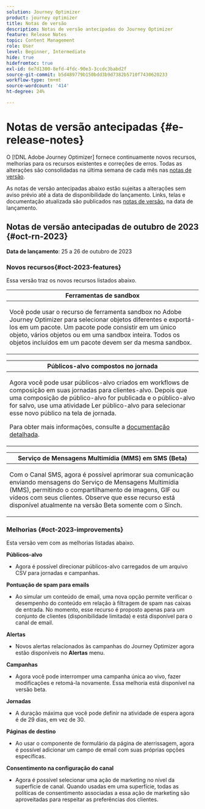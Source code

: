 ```yaml
---
solution: Journey Optimizer
product: journey optimizer
title: Notas de versão
description: Notas de versão antecipadas do Journey Optimizer
feature: Release Notes
topic: Content Management
role: User
level: Beginner, Intermediate
hide: true
hidefromtoc: true
exl-id: 6e7d1300-8efd-4fdc-90e3-3ccdc3babd2f
source-git-commit: b5d489779b150bdd3b9d7382b5710f7430620233
workflow-type: tm+mt
source-wordcount: '414'
ht-degree: 24%

---
```


# Notas de versão antecipadas {#e-release-notes}

O [!DNL Adobe Journey Optimizer] fornece continuamente novos recursos, melhorias para os recursos existentes e correções de erros. Todas as alterações são consolidadas na última semana de cada mês nas [notas de versão](release-notes.md).

As notas de versão antecipadas abaixo estão sujeitas a alterações sem aviso prévio até a data de disponibilidade do lançamento. Links, telas e documentação atualizada são publicados nas [notas de versão](release-notes.md), na data de lançamento.

## Notas de versão antecipadas de outubro de 2023 {#oct-rn-2023}

**Data de lançamento**: 25 a 26 de outubro de 2023

### Novos recursos{#oct-2023-features}

Essa versão traz os novos recursos listados abaixo.

<table>
<thead>
<tr>
<th><strong>Ferramentas de sandbox</strong><br/></th>
</tr>
</thead>
<tbody>
<tr>
<td>
<p>Você pode usar o recurso de ferramenta sandbox no Adobe Journey Optimizer para selecionar objetos diferentes e exportá-los em um pacote. Um pacote pode consistir em um único objeto, vários objetos ou em uma sandbox inteira. Todos os objetos incluídos em um pacote devem ser da mesma sandbox.</p>
<!--img src="../data/assets/dataset-export-setup.png"-->
<!--p>For more information, refer to the <a href="../audience/get-started-audience-orchestration.md">detailed documentation</a>.</p-->
</td>
</tr>
</tbody>
</table>

<table>
<thead>
<tr>
<th><strong>Públicos-alvo compostos no jornada</strong><br/></th>
</tr>
</thead>
<tbody>
<tr>
<td>
<p>Agora você pode usar públicos-alvo criados em workflows de composição em suas jornadas para clientes-alvo. Depois que uma composição de público-alvo for publicada e o público-alvo for salvo, use uma atividade Ler público-alvo para selecionar esse novo público na tela de jornada.</p>
<!--img src="assets/channel-reports.png"/-->
<p>Para obter mais informações, consulte a <a href="../audience/get-started-audience-orchestration.md">documentação detalhada</a>.</p>
</tr>
</tbody>
</table>


<table>
<thead>
<tr>
<th><strong>Serviço de Mensagens Multimídia (MMS) em SMS (Beta)</strong><br/></th>
</tr>
</thead>
<tbody>
<tr>
<td>
<p>Com o Canal SMS, agora é possível aprimorar sua comunicação enviando mensagens do Serviço de Mensagens Multimídia (MMS), permitindo o compartilhamento de imagens, GIF ou vídeos com seus clientes. Observe que esse recurso está disponível atualmente na versão Beta somente com o Sinch.</p>
<!--img src="assets/channel-reports.png"/-->
<!--p>For more information, refer to the <a href="../in-app/get-started-in-app.md">detailed documentation</a>.</p-->
</tr>
</tbody>
</table>

### Melhorias {#oct-2023-improvements}

Esta versão vem com as melhorias listadas abaixo.

**Públicos-alvo**

* Agora é possível direcionar públicos-alvo carregados de um arquivo CSV para jornadas e campanhas.

**Pontuação de spam para emails**

* Ao simular um conteúdo de email, uma nova opção permite verificar o desempenho do conteúdo em relação à filtragem de spam nas caixas de entrada. No momento, esse recurso é proposto apenas para um conjunto de clientes (disponibilidade limitada) e está disponível para o canal de email.

**Alertas**

* Novos alertas relacionados às campanhas do Journey Optimizer agora estão disponíveis no **Alertas** menu.

**Campanhas**

* Agora você pode interromper uma campanha única ao vivo, fazer modificações e retomá-la novamente. Essa melhoria está disponível na versão beta.

**Jornadas**

* A duração máxima que você pode definir na atividade de espera agora é de 29 dias, em vez de 30.

**Páginas de destino**

* Ao usar o componente de formulário da página de aterrissagem, agora é possível adicionar um campo de email com suas próprias opções específicas.

**Consentimento na configuração do canal**

* Agora é possível selecionar uma ação de marketing no nível da superfície de canal. Quando usadas em uma superfície, todas as políticas de consentimento associadas a essa ação de marketing são aproveitadas para respeitar as preferências dos clientes.